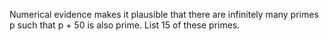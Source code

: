 Numerical evidence makes it plausible that there are infinitely many primes p such that p + 50 is also prime. List 15 of these primes.